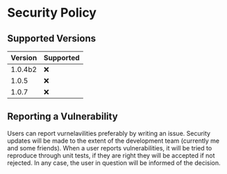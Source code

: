 # Security Policy

## Supported Versions

| Version | Supported          |
| ------- | ------------------ |
| 1.0.4b2 | :x:                |
| 1.0.5   | :x:                |
| 1.0.7   | :x:                |

## Reporting a Vulnerability

Users can report vurnelavilities preferably by writing an issue. Security updates will be made to the extent of the development team (currently me and some friends). When a user reports vulnerabilities, it will be tried to reproduce through unit tests, if they are right they will be accepted if not rejected. In any case, the user in question will be informed of the decision.
